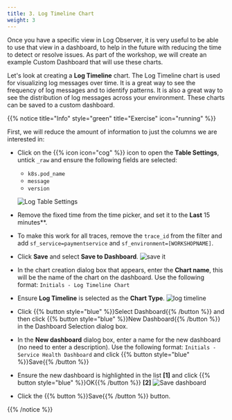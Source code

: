 ```yaml
---
title: 3. Log Timeline Chart
weight: 3
---
```


Once you have a specific view in Log Observer, it is very useful to be able to use that view in a dashboard, to help in the future with reducing the time to detect or resolve issues. As part of the workshop, we will create an example Custom Dashboard that will use these charts.

Let's look at creating a **Log Timeline** chart. The Log Timeline chart is used for visualizing log messages over time. It is a great way to see the frequency of log messages and to identify patterns. It is also a great way to see the distribution of log messages across your environment. These charts can be saved to a custom dashboard.

{{% notice title="Info" style="green" title="Exercise" icon="running" %}}

First, we will reduce the amount of information to just the columns we are interested in:

* Click on the {{% icon icon="cog" %}} icon to open the **Table Settings**, untick `_raw` and ensure the following fields are selected:
  * `k8s.pod_name`
  * `message`
  * `version`

  ![Log Table Settings](../images/log-observer-table.png)
* Remove the fixed time from the time picker, and set it to the **Last** 15 minutes**.
* To make this work for all traces, remove the `trace_id` from the filter and add `sf_service=paymentservice` and `sf_environment=[WORKSHOPNAME]`.
* Click **Save** and select **Save to Dashboard**.
  ![save it](../images/save-query.png)
* In the chart creation dialog box that appears, enter the **Chart name**, this will be the name of the chart on the dashboard. Use the following format: `Initials - Log Timeline Chart`
* Ensure **Log Timeline** is selected as the **Chart Type**.
  ![log timeline](../images/log-timeline.png?classes=left)
* Click {{% button style="blue" %}}Select Dashboard{{% /button %}} and then click {{% button style="blue" %}}New Dashboard{{% /button %}} in the Dashboard Selection dialog box.
* In the **New dashboard** dialog box, enter a name for the new dashboard (no need to enter a description). Use the following format: `Initials - Service Health Dashboard` and click {{% button style="blue" %}}Save{{% /button %}}
* Ensure the new dashboard is highlighted in the list **[1]** and click {{% button style="blue" %}}OK{{% /button %}} **[2]**
  ![Save dashboard](../images/dashboard-save.png)
* Click the {{% button %}}Save{{% /button %}} button.

{{% /notice %}}
